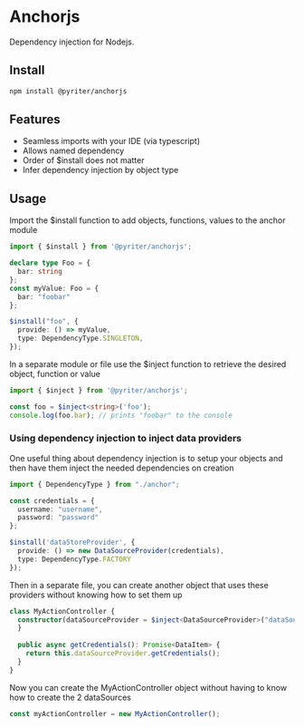 # Anchorjs

Dependency injection for Nodejs.

## Install

```bash
npm install @pyriter/anchorjs
```

## Features

- Seamless imports with your IDE (via typescript)
- Allows named dependency
- Order of $install does not matter
- Infer dependency injection by object type

## Usage

Import the $install function to add objects, functions, values to the anchor module 

```typescript
import { $install } from '@pyriter/anchorjs';

declare type Foo = {
  bar: string
};
const myValue: Foo = {
  bar: "foobar"  
};

$install("foo", {
  provide: () => myValue,
  type: DependencyType.SINGLETON, 
});
```

In a separate module or file use the $inject function to retrieve the desired object, function or value

```typescript
import { $inject } from '@pyriter/anchorjs';

const foo = $inject<string>('foo');
console.log(foo.bar); // prints "foobar" to the console
```

### Using dependency injection to inject data providers

One useful thing about dependency injection is to setup your objects and then have them inject the needed dependencies
on creation

```typescript
import { DependencyType } from "./anchor";

const credentials = {
  username: "username",
  password: "password"
};

$install('dataStoreProvider', {
  provide: () => new DataSourceProvider(credentials),
  type: DependencyType.FACTORY
});
```

Then in a separate file, you can create another object that uses these providers without knowing how to set them up

```typescript
class MyActionController {
  constructor(dataSourceProvider = $inject<DataSourceProvider>("dataSourceProvider")) {
  }
 
  public async getCredentials(): Promise<DataItem> {
    return this.dataSourceProvider.getCredentials();
  }
}
```

Now you can create the MyActionController object without having to know how to create the 2 dataSources

```typescript
const myActionController = new MyActionController();
```
